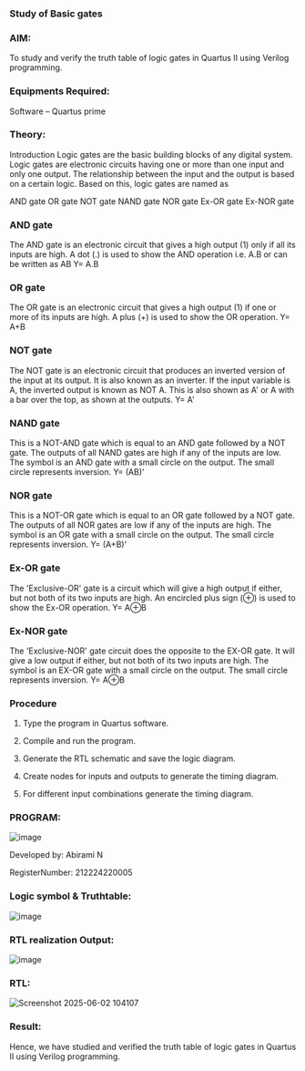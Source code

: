 ### Study of Basic gates

### AIM: 

To study and verify the truth table of logic gates in Quartus II using Verilog programming.

### Equipments Required:

Software – Quartus prime 

### Theory:

Introduction Logic gates are the basic building blocks of any digital system. Logic gates are electronic circuits having one or more than one input and only one output. The relationship between the input and the output is based on a certain logic. Based on this, logic gates are named as

AND gate OR gate NOT gate NAND gate NOR gate Ex-OR gate Ex-NOR gate

### AND gate

The AND gate is an electronic circuit that gives a high output (1) only if all its inputs are high. A dot (.) is used to show the AND operation i.e. A.B or can be written as AB
Y= A.B

### OR gate

The OR gate is an electronic circuit that gives a high output (1) if one or more of its inputs are high. A plus (+) is used to show the OR operation.
Y= A+B

### NOT gate

The NOT gate is an electronic circuit that produces an inverted version of the input at its output. It is also known as an inverter. If the input variable is A, the inverted output is known as NOT A. This is also shown as A' or A with a bar over the top, as shown at the outputs.
Y= A'

### NAND gate

This is a NOT-AND gate which is equal to an AND gate followed by a NOT gate. The outputs of all NAND gates are high if any of the inputs are low. The symbol is an AND gate with a small circle on the output. The small circle represents inversion.
Y= (AB)’

### NOR gate

This is a NOT-OR gate which is equal to an OR gate followed by a NOT gate. The outputs of all NOR gates are low if any of the inputs are high. The symbol is an OR gate with a small circle on the output. The small circle represents inversion.
Y= (A+B)’

### Ex-OR gate

The 'Exclusive-OR' gate is a circuit which will give a high output if either, but not both of its two inputs are high. An encircled plus sign (⊕) is used to show the Ex-OR operation.
Y= A⊕B

### Ex-NOR gate

The 'Exclusive-NOR' gate circuit does the opposite to the EX-OR gate. It will give a low output if either, but not both of its two inputs are high. The symbol is an EX-OR gate with a small circle on the output. The small circle represents inversion.
Y= A⊕B

### Procedure 

1.	Type the program in Quartus software.

2.	Compile and run the program.

3.	Generate the RTL schematic and save the logic diagram.

4.	Create nodes for inputs and outputs to generate the timing diagram.

5.	For different input combinations generate the timing diagram.


### PROGRAM:

![image](https://github.com/user-attachments/assets/e520cfb7-1ad6-4804-a6a0-93b1b93859cd)


Developed by: Abirami N
 
RegisterNumber: 212224220005
 
### Logic symbol & Truthtable:

![image](https://github.com/user-attachments/assets/d54322a1-65e4-4f2f-a01b-8e87223cf898)

### RTL realization Output:

![image](https://github.com/user-attachments/assets/2d8e0dc3-6f5f-470a-a413-29659e4c16d0)

### RTL:

![Screenshot 2025-06-02 104107](https://github.com/user-attachments/assets/9679bd85-c440-47cf-be42-5fb150c6480f)

### Result:

 Hence, we have studied and verified the truth table of logic gates in Quartus II using Verilog programming.

